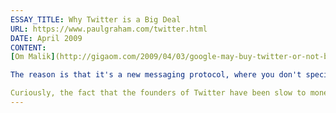 ```yaml
---
ESSAY_TITLE: Why Twitter is a Big Deal
URL: https://www.paulgraham.com/twitter.html
DATE: April 2009
CONTENT:
[Om Malik](http://gigaom.com/2009/04/03/google-may-buy-twitter-or-not-but-why-is-twitter-so-hot/) is the most recent of many people to ask why Twitter is such a big deal.

The reason is that it's a new messaging protocol, where you don't specify the recipients. New protocols are rare. Or more precisely, new protocols that take off are. There are only a handful of commonly used ones: TCP/IP (the Internet), SMTP (email), HTTP (the web), and so on. So any new protocol is a big deal. But Twitter is a protocol owned by a private company. That's even rarer.

Curiously, the fact that the founders of Twitter have been slow to monetize it may in the long run prove to be an advantage. Because they haven't tried to control it too much, Twitter feels to everyone like previous protocols. One forgets it's owned by a private company. That must have made it easier for Twitter to spread.
---
```

